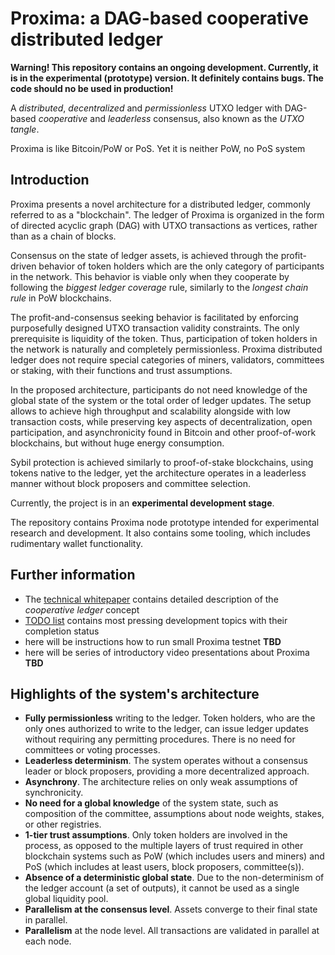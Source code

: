 # Proxima: a DAG-based cooperative distributed ledger

**Warning! This repository contains an ongoing development. Currently, it is in the experimental (prototype) version. It definitely contains bugs.
The code should no be used in production!**

A _distributed_, _decentralized_ and _permissionless_ UTXO ledger 
with DAG-based _cooperative_ and _leaderless_ consensus, also known as the _UTXO tangle_.

Proxima is like Bitcoin/PoW or PoS. Yet it is neither PoW, no PoS system 

## Introduction
Proxima presents a novel architecture for a distributed ledger, commonly referred to as a "blockchain". 
The ledger of Proxima is organized in the form of directed acyclic graph (DAG) with UTXO transactions as vertices, 
rather than as a chain of blocks. 

Consensus on the state of ledger assets, is achieved through the profit-driven behavior of token holders which are the only
category of participants in the network. This behavior is viable only when they cooperate by following the _biggest ledger coverage_ rule, 
similarly to the _longest chain rule_ in PoW blockchains. 

The profit-and-consensus seeking behavior is facilitated by enforcing purposefully designed UTXO transaction validity constraints.
The only prerequisite is liquidity of the token. Thus, participation of token holders in the network is naturally and completely permissionless. 
Proxima distributed ledger does not require special categories of miners, validators, committees or staking, with their functions and trust assumptions.

In the proposed architecture, participants do not need knowledge of the global state of the system or the total order of ledger updates. 
The setup allows to achieve high throughput and scalability alongside with low transaction costs, 
while preserving key aspects of decentralization, open participation, and asynchronicity found in Bitcoin and other proof-of-work blockchains, 
but without huge energy consumption. 

Sybil protection is achieved similarly to proof-of-stake blockchains, using tokens native to the ledger, 
yet the architecture operates in a leaderless manner without block proposers and committee selection.

Currently, the project is in an **experimental development stage**. 

The repository contains Proxima node prototype intended for experimental research and development. 
It also contains some tooling, which includes rudimentary wallet functionality.

## Further information
* The [technical whitepaper](docs/Proxima_WP.pdf) contains detailed description of the *cooperative ledger* concept
* [TODO list](TODO.md) contains most pressing development topics with their completion status
* here will be instructions how to run small Proxima testnet **TBD**
* here will be series of introductory video presentations about Proxima **TBD**


## Highlights of the system's architecture

* **Fully permissionless** writing to the ledger. Token holders, who are the only ones authorized to write to the ledger, can issue ledger updates without requiring any permitting procedures. There is no need for committees or voting processes.
* **Leaderless determinism**. The system operates without a consensus leader or block proposers, providing a more decentralized approach.
* **Asynchrony**. The architecture relies on only weak assumptions of synchronicity.
* **No need for a global knowledge** of the system state, such as composition of the committee, assumptions about node weights, stakes, or other registries.
* **1-tier trust assumptions**. Only token holders are involved in the process, as opposed to the multiple layers of trust required in other blockchain systems such as PoW (which includes users and miners) and PoS (which includes at least users, block proposers, committee(s)).
* **Absence of a deterministic global state**. Due to the non-determinism of the ledger account (a set of outputs), it cannot be used as a single global liquidity pool.
* **Parallelism at the consensus level**. Assets converge to their final state in parallel.
* **Parallelism** at the node level. All transactions are validated in parallel at each node.
